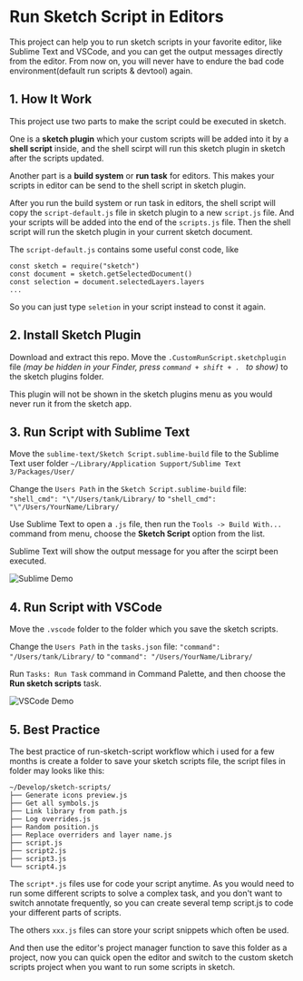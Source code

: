 # Run Sketch Script in Editors

This project can help you to run sketch scripts in your favorite editor, like Sublime Text and VSCode, and you can get the output messages directly from the editor. From now on, you will never have to endure the bad code environment(default run scripts & devtool) again.

## 1. How It Work

This project use two parts to make the script could be executed in sketch. 

One is a **sketch plugin** which your custom scripts will be added into it by a **shell script** inside, and the shell scirpt will run this sketch plugin in sketch after the scripts updated.

Another part is a **build system** or **run task** for editors. This makes your scripts in editor can be send to the shell script in sketch plugin.

After you run the build system or run task in editors, the shell script will copy the ```script-default.js``` file in sketch plugin to a new ```script.js``` file. And your scripts will be added into the end of the ```scripts.js``` file. Then the shell script will run the sketch plugin in your current sketch document.

The ```script-default.js``` contains some useful const code, like
```
const sketch = require("sketch")
const document = sketch.getSelectedDocument()
const selection = document.selectedLayers.layers
...
```
So you can just type ```seletion``` in your script instead to const it again.

## 2. Install Sketch Plugin
Download and extract this repo. Move the ```.CustomRunScript.sketchplugin``` file *(may be hidden in your Finder, press ```command + shift + . ``` to show)* to the sketch plugins folder.

This plugin will not be shown in the sketch plugins menu as you would never run it from the sketch app.

## 3. Run Script with Sublime Text
Move the ```sublime-text/Sketch Script.sublime-build``` file to the Sublime Text user folder ```~/Library/Application Support/Sublime Text 3/Packages/User/```

Change the ```Users Path``` in the ```Sketch Script.sublime-build``` file: 
```"shell_cmd": "\"/Users/tank/Library/``` to ```"shell_cmd": "\"/Users/YourName/Library/```

Use Sublime Text to open a ```.js``` file, then run the ```Tools -> Build With...``` command from menu, choose the **Sketch Script** option from the list.

Sublime Text will show the output message for you after the scirpt been executed.

![Sublime Demo](https://user-images.githubusercontent.com/5106039/84559582-632b2080-ad6e-11ea-9ef0-50b9c349aa83.png)


## 4. Run Script with VSCode
Move the ```.vscode``` folder to the folder which you save the sketch scripts.

Change the ```Users Path``` in the ```tasks.json``` file: 
```"command": "/Users/tank/Library/``` to ```"command": "/Users/YourName/Library/```

Run ```Tasks: Run Task``` command in Command Palette, and then choose the **Run sketch scripts** task.

![VSCode Demo](https://user-images.githubusercontent.com/5106039/84559659-0aa85300-ad6f-11ea-9c95-faf787804a8f.png)


## 5. Best Practice
The best practice of run-sketch-script workflow which i used for a few months is create a folder to save your sketch scripts file, the script files in folder may looks like this:
```
~/Develop/sketch-scripts/
├── Generate icons preview.js
├── Get all symbols.js
├── Link library from path.js
├── Log overrides.js
├── Random position.js
├── Replace overriders and layer name.js
├── script.js
├── script2.js
├── script3.js
└── script4.js
```

The ```script*.js``` files use for code your script anytime. As you would need to run some different scripts to solve a complex task, and you don't want to switch annotate frequently, so you can create several temp script.js to code your different parts of scripts.

The others ```xxx.js``` files can store your script snippets which often be used.

And then use the editor's project manager function to save this folder as a project, now you can quick open the editor and switch to the custom sketch scripts project when you want to run some scripts in sketch.
